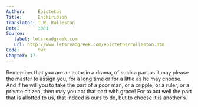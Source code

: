 ```yaml
---
Author:     Epictetus  
Title:      Enchiridion  
Translator: T.W. Rolleston  
Date:       1881  
Source:
   label: letsreadgreek.com
   url: http://www.letsreadgreek.com/epictetus/rolleston.htm
Code:       twr  
Chapter: 17
---
```


Remember that you are an actor in a drama, of such a part as it may please the
master to assign you, for a long time or for a little as he may choose.  And if
he will you to take the part of a poor man, or  a cripple, or a ruler, or a
private citizen, then may you act that part with grace! For to act well the
part that is allotted to us, that indeed is ours to do, but to choose it is
another’s.


